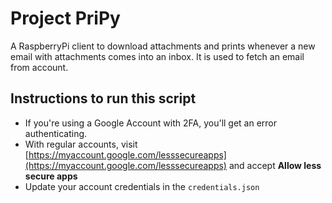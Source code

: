 # Project PriPy

A RaspberryPi client to download attachments and prints whenever a new email with attachments comes into
an inbox.
It is used to fetch an email from account.

## Instructions to run this script
- If you're using a Google Account with 2FA, you'll get an error authenticating.
- With regular accounts, visit [https://myaccount.google.com/lesssecureapps](https://myaccount.google.com/lesssecureapps) and accept **Allow less secure apps**
- Update your account credentials in the `credentials.json`
